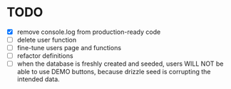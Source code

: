 # TODO

- [x] remove console.log from production-ready code
- [ ] delete user function
- [ ] fine-tune users page and functions
- [ ] refactor definitions
- [ ] when the database is freshly created and seeded, users WILL NOT be able to use DEMO buttons, because drizzle seed is corrupting the intended data.  
